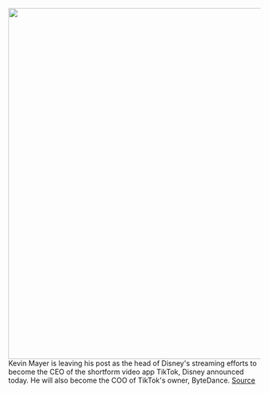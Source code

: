 <img src='https://cdn.vox-cdn.com/thumbor/cYURTkUVDlkPJnszUkEdYd9ZmYs=/0x0:3244x2162/1200x800/filters:focal(1423x503:1941x1021)/cdn.vox-cdn.com/uploads/chorus_image/image/66813046/1169854269.jpg.0.jpg' width='700px' /><br/>
Kevin Mayer is leaving his post as the head of Disney's streaming efforts to become the CEO of the shortform video app TikTok, Disney announced today. He will also become the COO of TikTok's owner, ByteDance.
<a href='https://www.theverge.com/2020/5/18/21262872/disney-plus-streaming-kevin-mayer-tiktok-ceo-bytedance-coo'> Source <a/>